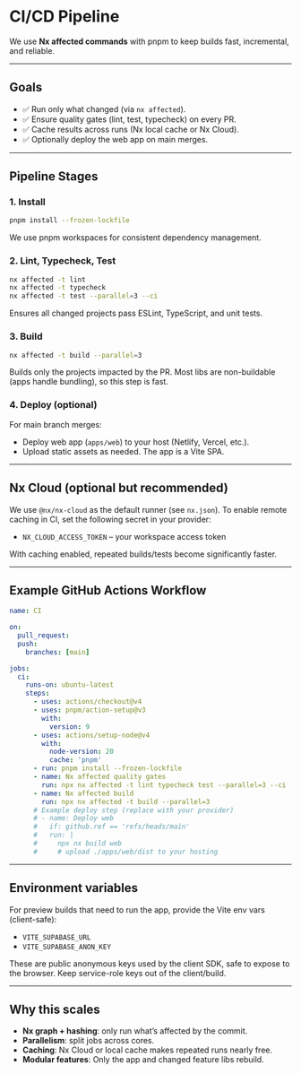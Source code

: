 # CI/CD Pipeline

We use **Nx affected commands** with pnpm to keep builds fast, incremental, and reliable.

---

## Goals

- ✅ Run only what changed (via `nx affected`).
- ✅ Ensure quality gates (lint, test, typecheck) on every PR.
- ✅ Cache results across runs (Nx local cache or Nx Cloud).
- ✅ Optionally deploy the web app on main merges.

---

## Pipeline Stages

### 1. Install

```bash
pnpm install --frozen-lockfile
```

We use pnpm workspaces for consistent dependency management.

### 2. Lint, Typecheck, Test

```bash
nx affected -t lint
nx affected -t typecheck
nx affected -t test --parallel=3 --ci
```

Ensures all changed projects pass ESLint, TypeScript, and unit tests.

### 3. Build

```bash
nx affected -t build --parallel=3
```

Builds only the projects impacted by the PR. Most libs are non-buildable (apps handle bundling), so this step is fast.

### 4. Deploy (optional)

For main branch merges:
- Deploy web app (`apps/web`) to your host (Netlify, Vercel, etc.).
- Upload static assets as needed. The app is a Vite SPA.

---

## Nx Cloud (optional but recommended)

We use `@nx/nx-cloud` as the default runner (see `nx.json`). To enable remote caching in CI, set the following secret in your provider:

- `NX_CLOUD_ACCESS_TOKEN` – your workspace access token

With caching enabled, repeated builds/tests become significantly faster.

---

## Example GitHub Actions Workflow

```yaml
name: CI

on:
  pull_request:
  push:
    branches: [main]

jobs:
  ci:
    runs-on: ubuntu-latest
    steps:
      - uses: actions/checkout@v4
      - uses: pnpm/action-setup@v3
        with:
          version: 9
      - uses: actions/setup-node@v4
        with:
          node-version: 20
          cache: 'pnpm'
      - run: pnpm install --frozen-lockfile
      - name: Nx affected quality gates
        run: npx nx affected -t lint typecheck test --parallel=3 --ci
      - name: Nx affected build
        run: npx nx affected -t build --parallel=3
      # Example deploy step (replace with your provider)
      # - name: Deploy web
      #   if: github.ref == 'refs/heads/main'
      #   run: |
      #     npx nx build web
      #     # upload ./apps/web/dist to your hosting
```

---

## Environment variables

For preview builds that need to run the app, provide the Vite env vars (client-safe):

- `VITE_SUPABASE_URL`
- `VITE_SUPABASE_ANON_KEY`

These are public anonymous keys used by the client SDK, safe to expose to the browser. Keep service-role keys out of the client/build.

---

## Why this scales

- **Nx graph + hashing**: only run what’s affected by the commit.
- **Parallelism**: split jobs across cores.
- **Caching**: Nx Cloud or local cache makes repeated runs nearly free.
- **Modular features**: Only the app and changed feature libs rebuild.
